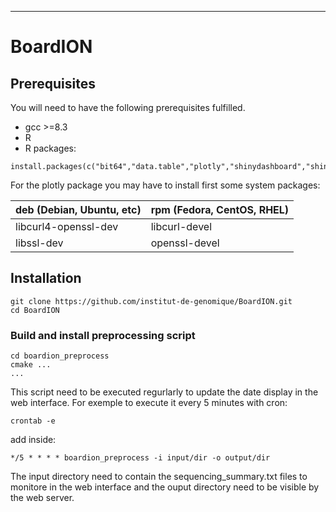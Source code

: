  ---
# BoardION

## Prerequisites

You will need to have the following prerequisites fulfilled.

- gcc >=8.3
- R
- R packages:
```
install.packages(c("bit64","data.table","plotly","shinydashboard","shinycssloaders","shinyWidgets","DT"))
```

For the plotly package you may have to install first some system packages:

| deb (Debian, Ubuntu, etc) | rpm (Fedora, CentOS, RHEL) |
| ----------- | ----------- |
| libcurl4-openssl-dev | libcurl-devel |
| libssl-dev | openssl-devel |

## Installation

```
git clone https://github.com/institut-de-genomique/BoardION.git
cd BoardION
```

### Build and install preprocessing script

```
cd boardion_preprocess
cmake ...
...
```

This script need to be executed regurlarly to update the date display in the web interface. For exemple to execute it every 5 minutes with cron:

```
crontab -e
```

add inside:

```
*/5 * * * * boardion_preprocess -i input/dir -o output/dir
```

The input directory need to contain the sequencing_summary.txt files to monitore in the web interface and the ouput directory need to be visible by the web server.
